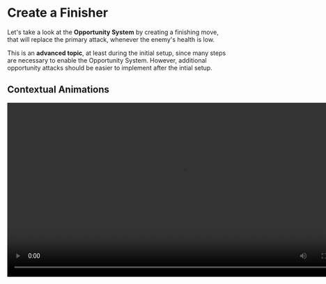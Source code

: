 # Create a Finisher
<secondary-label ref="guide"/>
<secondary-label ref="advanced"/>

Let's take a look at the **Opportunity System** by creating a finishing move, that will replace the primary attack,
whenever the enemy's health is low.

This is an <b>advanced topic</b>, at least during the initial setup, since many steps are necessary to enable the
Opportunity System. However, additional opportunity attacks should be easier to implement after the intial setup.

## Contextual Animations

<video src="https://youtu.be/wGhL1PvRGJ0" preview-src="sc_thumbnail_p01g08a.png" width="800" />

The **Contextual Animation** functionality from the Unreal Engine allows you to synchronize animation montages between 
multiple actors and fine tune how their positions.

<procedure title="Add the Required Components" collapsible="true">
</procedure>

<procedure title="Create the Animation Montages" collapsible="true">
</procedure>

<procedure title="Create the Roles Data Asset" collapsible="true">
</procedure>

<procedure title="Create the Contextual Animation Data Asset" collapsible="true">
</procedure>

## Opportunity Attack

<video src="https://youtu.be/nYNB3UsEUFo" preview-src="sc_thumbnail_p01g08b.png" width="800" />

Continuing the Opportunity System, let's check the Gameplay Targeting System and then the Opportunity Attack Ability. 
We'll go through a finisher move executed when the enemy is low on health.

<procedure title="Create the Targeting System Data Asset" collapsible="true">
</procedure>

<procedure title="Create the Finisher Ability" collapsible="true">
</procedure>

<procedure title="Configure the Input Handler" collapsible="true">
</procedure>

## Camera Animations

<video src="https://youtu.be/fC72Re8_7Aw" preview-src="sc_thumbnail_p01g08c.png" width="800" />

Opportunity Attacks can optionally use Camera Animations. Let's take a look how to configure the **Player Camera Manager**
and how to create **Camera Animations** for these attacks, using the **Level Sequencer**.

<procedure title="Configure the Player Camera Manager" collapsible="true">
    <step>Set <code>NinjaCombatPlayerCameraManager</code> as the Camera Manager in your <b>Player Controller</b>.</step>
</procedure>

<procedure title="Create Camera Shakes for hits" collapsible="true">
</procedure>

<procedure title="Create the Camera Animation in the Sequencer" collapsible="true">
</procedure>

<procedure title="Test Everything" collapsible="true">
</procedure>
